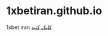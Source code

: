 # 1xbetiran.github.io
1xbet iran
<a href="http://onexbet.net" title="وان ایکس بت" target="_blank">کلیک کنید</a>

